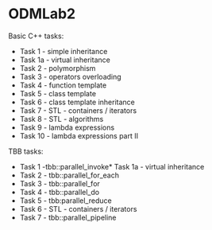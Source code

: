 # ODMLab2
Basic C++ tasks:

* Task 1 - simple inheritance
* Task 1a - virtual inheritance
* Task 2 - polymorphism
* Task 3 - operators overloading
* Task 4 - function template
* Task 5 - class template
* Task 6 - class template inheritance
* Task 7 - STL - containers / iterators
* Task 8 - STL - algorithms
* Task 9 - lambda expressions
* Task 10 - lambda expressions part II

TBB tasks:
* Task 1 -tbb::parallel_invoke* Task 1a - virtual inheritance
* Task 2 - tbb::parallel_for_each
* Task 3 - tbb::parallel_for
* Task 4 - tbb::parallel_do
* Task 5 - tbb:parallel_reduce
* Task 6 - STL - containers / iterators
* Task 7 - tbb::parallel_pipeline
